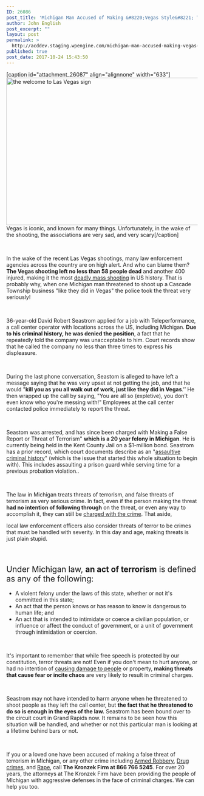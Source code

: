 ```yaml
---
ID: 26086
post_title: 'Michigan Man Accused of Making &#8220;Vegas Style&#8221; Terror Threats!'
author: John English
post_excerpt: ""
layout: post
permalink: >
  http://acddev.staging.wpengine.com/michigan-man-accused-making-vegas-style-terror-threats.html
published: true
post_date: 2017-10-24 15:43:50
---
```

[caption id="attachment_26087" align="alignnone" width="633"]<img class=" wp-image-26087" src="http://acddev.staging.wpengine.com/wp-content/uploads/2017/10/sign-2237590_640-300x184.jpg" alt="the welcome to Las Vegas sign" width="633" height="388" /> Vegas is iconic, and known for many things. Unfortunately, in the wake of the shooting, the associations are very sad, and very scary[/caption]

&nbsp;

<span style="font-weight: 400;">In the wake of the recent Las Vegas shootings, many law enforcement agencies across the country are on high alert. And who can blame them? </span><b>The Vegas shooting left no less than 58 people dead</b><span style="font-weight: 400;"> and another 400 injured, making it the most </span><a href="https://acddev.staging.wpengine.com/firearm-charges.html"><span style="font-weight: 400;">deadly mass shooting</span></a><span style="font-weight: 400;"> in US history. That is probably why, when one Michigan man threatened to shoot up a Cascade Township business "like they did in Vegas" the police took the threat very seriously!</span>

&nbsp;

<span style="font-weight: 400;">36-year-old David Robert Seastrom applied for a job with Teleperformance, a call center operator with locations across the US, including Michigan. </span><b>Due to his criminal history, he was denied the position</b><span style="font-weight: 400;">, a fact that he repeatedly told the company was unacceptable to him. Court records show that he called the company no less than three times to express his displeasure.</span>

&nbsp;

<span style="font-weight: 400;">During the last phone conversation, Seastom is alleged to have left a message saying that he was very upset at not getting the job, and that he would "</span><b>kill you as you all walk out of work, just like they did in Vegas</b><span style="font-weight: 400;">.’’ He then wrapped up the call by saying, "You are all so (expletive), you don't even know who you're messing with!" Employees at the call center contacted police immediately to report the threat.</span>

&nbsp;

<span style="font-weight: 400;">Seastom was arrested, and has since been charged with Making a False Report or Threat of Terrorism" </span><b>which is a 20 year felony in Michigan</b><span style="font-weight: 400;">. He is currently being held in the Kent County Jail on a $1-million bond. Seastrom has a prior record, which court documents describe as an "</span><a href="https://acddev.staging.wpengine.com/getting-dismissals.html"><span style="font-weight: 400;">assaultive criminal history</span></a><span style="font-weight: 400;">" (which is the issue that started this whole situation to begin with). This includes assaulting a prison guard while serving time for a previous probation violation.. </span>

&nbsp;

<span style="font-weight: 400;">The law in Michigan treats threats of terrorism, and false threats of terrorism as very serious crime. In fact, even if the person making the threat </span><b>had no intention of following through</b><span style="font-weight: 400;"> on the threat, or even any way to accomplish it, they can still be </span><a href="https://acddev.staging.wpengine.com/felony-information.html"><span style="font-weight: 400;">charged with the crime</span></a><span style="font-weight: 400;">. That aside, </span>

<span style="font-weight: 400;">local law enforcement officers also consider threats of terror to be crimes that must be handled with severity. In this day and age, making threats is just plain stupid. </span>

&nbsp;
<h2><span style="font-weight: 400;">Under Michigan law, </span><b>an act of terrorism</b><span style="font-weight: 400;"> is defined as any of the following:</span></h2>
<ul>
 	<li style="font-weight: 400;"><span style="font-weight: 400;">A violent felony under the laws of this state, whether or not it's committed in this state;</span></li>
 	<li style="font-weight: 400;"><span style="font-weight: 400;">An act that the person knows or has reason to know is dangerous to human life; and</span></li>
 	<li style="font-weight: 400;"><span style="font-weight: 400;">An act that is intended to intimidate or coerce a civilian population, or influence or affect the conduct of government, or a unit of government through intimidation or coercion.</span></li>
</ul>
&nbsp;

<span style="font-weight: 400;">It's important to remember that while free speech is protected by our constitution, terror threats are not! Even if you don't mean to hurt anyone, or had no intention of </span><a href="https://acddev.staging.wpengine.com/assault-charges.html"><span style="font-weight: 400;">causing damage to people</span></a><span style="font-weight: 400;"> or property, </span><b>making threats that cause fear or incite chaos</b><span style="font-weight: 400;"> are very likely to result in criminal charges.</span>

&nbsp;

<span style="font-weight: 400;">Seastrom may not have intended to harm anyone when he threatened to shoot people as they left the call center, but </span><b>the fact that he threatened to do so is enough in the eyes of the law.</b><span style="font-weight: 400;"> Seastrom has been bound over to the circuit court in Grand Rapids now. It remains to be seen how this situation will be handled, and whether or not this particular man is looking at a lifetime behind bars or not.</span>

&nbsp;

<span style="font-weight: 400;">If you or a loved one have been accused of making a false threat of terrorism in MIchigan, or any other crime including </span><a href="https://acddev.staging.wpengine.com/michigan-armed-robbery-attorney.html"><span style="font-weight: 400;">Armed Robbery</span></a><span style="font-weight: 400;">, </span><a href="https://acddev.staging.wpengine.com/drug-charges.html"><span style="font-weight: 400;">Drug crimes</span></a><span style="font-weight: 400;">, and </span><a href="https://acddev.staging.wpengine.com/sex-crimes.html"><span style="font-weight: 400;">Rape</span></a><span style="font-weight: 400;">, call </span><b>The Kronzek Firm at 866 766 5245</b><span style="font-weight: 400;">. For over 20 years, the attorneys at The Kronzek Firm have been providing the people of MIchigan with aggressive defenses in the face of criminal charges. We can help you too.</span>

&nbsp;